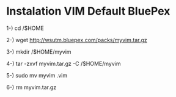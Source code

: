 # Instalation VIM Default BluePex

1-) cd /$HOME

2-) wget http://wsutm.bluepex.com/packs/myvim.tar.gz

3-) mkdir /$HOME/myvim

4-) tar -zxvf myvim.tar.gz -C /$HOME/myvim

5-) sudo mv myvim .vim

6-) rm myvim.tar.gz
